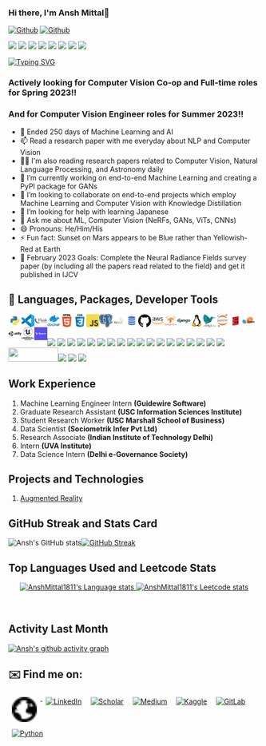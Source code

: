 ### Hi there, I'm Ansh Mittal👋

[![Github](https://img.shields.io/github/followers/AnshMittal1811?label=Follow&style=social)](https://github.com/AnshMittal1811)   [![Github](https://img.shields.io/github/stars/AnshMittal1811?label=Stars&style=social)](https://github.com/AnshMittal1811)   


[![](https://img.shields.io/badge/LinkedIn-0077B5?style=for-the-badge&logo=linkedin&logoColor=white)](https://www.linkedin.com/in/mittalansh/) [![](https://img.shields.io/badge/Kaggle-20BEFF?style=for-the-badge&logo=Kaggle&logoColor=white)](https://www.kaggle.com/ansh18mittal)  [![](https://img.shields.io/static/v1?style=for-the-badge&label=website&message=AnshMittal&color=white)](https://anshm18111996.wixsite.com/website) [![](https://img.shields.io/badge/WhatsApp-25D366?style=for-the-badge&logo=whatsapp&logoColor=white)](https://wa.me/+12135739188) [![](https://img.shields.io/badge/Facebook-1877F2?style=for-the-badge&logo=facebook&logoColor=white)](https://www.facebook.com/ansh.mittal1811/) [![](https://img.shields.io/badge/Zoom-2D8CFF?style=for-the-badge&logo=zoom&logoColor=white)](https://usc.zoom.us/account) [![](https://img.shields.io/badge/Google%20Meet-32A350?style=for-the-badge&logo=google-meet&logoColor=white)](https://meet.google.com) ![](	https://img.shields.io/badge/Slack-4A154B?style=for-the-badge&logo=slack&logoColor=white)


<!-- [![](https://img.shields.io/badge/Discord-7289DA?style=for-the-badge&logo=discord&logoColor=white)](https://discord.com/channels/840276290031321128/840276290031321131)
 -->
[![Typing SVG](https://readme-typing-svg.herokuapp.com?duration=6000&width=900&lines=I+am+a+Computer+Scientist+interested+in+ML%2C+Computer+Vision%2C+and+Language+Processing;I+am+also+an+Amateur+Astronomer+and+interested+in+Astrophysics+and+Astrobiology)](https://git.io/typing-svg)

### Actively looking for Computer Vision Co-op and Full-time roles for Spring 2023!!
### And for Computer Vision Engineer roles for Summer 2023!!

- 🔭 Ended 250 days of Machine Learning and AI
- 📫 Read a research paper with me everyday about NLP and Computer Vision
- 🙋‍♂️ I'm also reading research papers related to Computer Vision, Natural Language Processing, and Astronomy daily
- 🌱 I’m currently working on end-to-end Machine Learning and creating a PyPI package for GANs
- 👯 I’m looking to collaborate on end-to-end projects which employ Machine Learning and Computer Vision with Knowledge Distillation
- 🤔 I’m looking for help with learning Japanese
- 💬 Ask me about ML, Computer Vision (NeRFs, GANs, ViTs, CNNs)
- 😄 Pronouns: He/Him/His
- ⚡ Fun fact: Sunset on Mars appears to be Blue rather than Yellowish-Red at Earth
- 🥅 February 2023 Goals: Complete the Neural Radiance Fields survey paper (by including all the papers read related to the field) and get it published in IJCV

<!-- I'm an Astronomy Lover and can talk for a day about Astronomy with anyone who is interested in the field,, Learn as much as possible about Machine Learning in the domain of Computer Vision, and Signal processing to apply this knowledge in Astronomy -->
<!-- - ⚡ Current obsession: I love to read and learn about all things sci-tech related, with my current obsession being Black holes and singularities, and using Neural Radiance for different views from satellites.
 -->
 <!-- - 📫 How to reach me: +1 2135739188 -->


## 🧰 Languages, Packages, Developer Tools

<p align="center">
<img src="https://raw.githubusercontent.com/github/explore/80688e429a7d4ef2fca1e82350fe8e3517d3494d/topics/python/python.png" alt="Python" align="left" width="26px" />
  
<img src="https://raw.githubusercontent.com/github/explore/80688e429a7d4ef2fca1e82350fe8e3517d3494d/topics/visual-studio-code/visual-studio-code.png" alt="VS Code" align="left" width="26px"/>
 
<img src="https://raw.githubusercontent.com/github/explore/80688e429a7d4ef2fca1e82350fe8e3517d3494d/topics/flask/flask.png" alt="Flask" align="left" width="26px" />

<img src="https://raw.githubusercontent.com/github/explore/80688e429a7d4ef2fca1e82350fe8e3517d3494d/topics/docker/docker.png" align="left" alt="Docker" width="26px" />

<img src="https://raw.githubusercontent.com/github/explore/80688e429a7d4ef2fca1e82350fe8e3517d3494d/topics/html/html.png" align="left" alt="HTML5" width="26px" />

<img src="https://raw.githubusercontent.com/github/explore/80688e429a7d4ef2fca1e82350fe8e3517d3494d/topics/css/css.png" align="left" alt="CSS3" width="26px" />

<img src="https://raw.githubusercontent.com/github/explore/80688e429a7d4ef2fca1e82350fe8e3517d3494d/topics/javascript/javascript.png" align="left" alt="JavaScript" width="26px" />

<img src="https://raw.githubusercontent.com/github/explore/80688e429a7d4ef2fca1e82350fe8e3517d3494d/topics/postgresql/postgresql.png" align="left" alt="PostgreSQL" width="26px" />

<img src="https://raw.githubusercontent.com/github/explore/80688e429a7d4ef2fca1e82350fe8e3517d3494d/topics/mysql/mysql.png" align="left" alt="MySQL" width="26px" />

<img src="https://raw.githubusercontent.com/github/explore/80688e429a7d4ef2fca1e82350fe8e3517d3494d/topics/sql/sql.png" align="left" alt="SQL" width="26px" />

<img src="https://raw.githubusercontent.com/github/explore/78df643247d429f6cc873026c0622819ad797942/topics/github/github.png"  align="left" alt="GitHub" width="26px"/>

<img src="https://raw.githubusercontent.com/github/explore/78df643247d429f6cc873026c0622819ad797942/topics/aws/aws.png" align="left" alt="AWS" width="26px"  />
 
<img src="https://raw.githubusercontent.com/github/explore/78df643247d429f6cc873026c0622819ad797942/topics/tensorflow/tensorflow.png" align="left" alt="Tensorflow" width="26px"  />
 
 <img src="https://raw.githubusercontent.com/github/explore/78df643247d429f6cc873026c0622819ad797942/topics/django/django.png" align="left" alt="Django" width="26px"  />
 
<img src="https://raw.githubusercontent.com/github/explore/78df643247d429f6cc873026c0622819ad797942/topics/linux/linux.png" align="left" alt="linux" width="26px"  />
 
<img src="https://raw.githubusercontent.com/github/explore/78df643247d429f6cc873026c0622819ad797942/topics/latex/latex.png" align="left" alt="LaTeX" width="26px"  />
<img src="https://raw.githubusercontent.com/github/explore/78df643247d429f6cc873026c0622819ad797942/topics/jupyter-notebook/jupyter-notebook.png" align="left" alt="jupyter-notebook" width="26px"  />
<img src="https://raw.githubusercontent.com/github/explore/78df643247d429f6cc873026c0622819ad797942/topics/scala/scala.png" align="left" alt="Scala" width="26px"  />
<img src="https://raw.githubusercontent.com/github/explore/78df643247d429f6cc873026c0622819ad797942/topics/scikit-learn/scikit-learn.png" align="left" alt="scikit-learn" width="26px"  />
<img src="https://raw.githubusercontent.com/github/explore/78df643247d429f6cc873026c0622819ad797942/topics/unity/unity.png" align="left" alt="unity" width="26px"  />
 
<img src="https://raw.githubusercontent.com/github/explore/78df643247d429f6cc873026c0622819ad797942/topics/unreal-engine/unreal-engine.png" align="left" alt="unreal-engine" width="26px"  />
 
<img src="https://raw.githubusercontent.com/github/explore/78df643247d429f6cc873026c0622819ad797942/topics/terraform/terraform.png" align="left" alt="Teraform" width="26px"  /> 

<br />
<br />

[![](https://img.shields.io/badge/Python-FFD43B?style=for-the-badge&logo=python&logoColor=darkgreen)](https://www.python.org)  [![](https://img.shields.io/badge/TensorFlow-FF6F00?style=for-the-badge&logo=TensorFlow&logoColor=white)](https://www.tensorflow.org) [![](https://img.shields.io/badge/scikit_learn-F7931E?style=for-the-badge&logo=scikit-learn&logoColor=white)](https://scikit-learn.org/stable/) [![](https://img.shields.io/badge/SciPy-654FF0?style=for-the-badge&logo=SciPy&logoColor=white)](https://www.scipy.org) [![](https://img.shields.io/badge/Numpy-777BB4?style=for-the-badge&logo=numpy&logoColor=white)](https://numpy.org) [![](https://img.shields.io/badge/Pandas-2C2D72?style=for-the-badge&logo=pandas&logoColor=white)](https://pandas.pydata.org)  [![](https://img.shields.io/badge/Plotly-239120?style=for-the-badge&logo=plotly&logoColor=white)](https://plotly.com)   [![](https://img.shields.io/badge/PyTorch-EE4C2C?style=for-the-badge&logo=PyTorch&logoColor=white)](https://pytorch.org) [![](https://img.shields.io/badge/R-276DC3?style=for-the-badge&logo=r&logoColor=white)](https://www.r-project.org) [![](https://img.shields.io/badge/Scala-DC322F?style=for-the-badge&logo=scala&logoColor=white)](https://www.scala-lang.org) [![](https://img.shields.io/badge/json-5E5C5C?style=for-the-badge&logo=json&logoColor=white)](https://www.json.org/json-en.html) [![](https://img.shields.io/badge/Tableau-E97627?style=for-the-badge&logo=Tableau&logoColor=white)](https://www.tableau.com) [![](https://img.shields.io/badge/C-00599C?style=for-the-badge&logo=c&logoColor=white)](https://www.cprogramming.com) [![](https://img.shields.io/badge/Keras-D00000?style=for-the-badge&logo=Keras&logoColor=white)](https://keras.io) [![](https://img.shields.io/badge/MySQL-00000F?style=for-the-badge&logo=mysql&logoColor=white)](https://www.mysql.com) [![](https://img.shields.io/badge/conda-342B029.svg?&style=for-the-badge&logo=anaconda&logoColor=white)](https://www.anaconda.com) [![](https://img.shields.io/badge/PowerBI-F2C811?style=for-the-badge&logo=Power%20BI&logoColor=white)](https://powerbi.microsoft.com/en-us/) [![](https://img.shields.io/badge/Colab-F9AB00?style=for-the-badge&logo=googlecolab&color=525252)](https://colab.research.google.com) [<img src = "https://img.shields.io/badge/SQLite-07405E?style=for-the-badge&logo=sqlite&logoColor=white" width = "100" height = "27.5"/>](https://www.sqlite.org/index.html)[![](https://img.shields.io/badge/LaTeX-47A141?style=for-the-badge&logo=LaTeX&logoColor=white)](https://www.latex-project.org) [![](https://img.shields.io/badge/Java-ED8B00?style=for-the-badge&logo=java&logoColor=white)](https://www.java.com/en/)  [![](https://img.shields.io/badge/Microsoft_Office-D83B01?style=for-the-badge&logo=microsoft-office&logoColor=white)](https://www.office.com)

</p>

## Work Experience

1. Machine Learning Engineer Intern **(Guidewire Software)**
2. Graduate Research Assistant **(USC Information Sciences Institute)**
3. Student Research Worker **(USC Marshall School of Business)**
4. Data Scientist **(Sociometrik Infer Pvt Ltd)**
5. Research Associate **(Indian Institute of Technology Delhi)**
6. Intern **(UVA Institute)**
7. Data Science Intern **(Delhi e-Governance Society)**

## Projects and Technologies
1. [Augmented Reality](https://gist.github.com/AnshMittal1811/7bcd4260e8c3aca735e52cde3d3a5d74)
<!-- <script src="https://gist.github.com/AnshMittal1811/7bcd4260e8c3aca735e52cde3d3a5d74" />

<br />
<br />
<br />
 -->

## GitHub Streak and Stats Card

![Ansh's GitHub stats](https://github-readme-stats.vercel.app/api?username=AnshMittal1811&count_private=true&layout=compact)[![GitHub Streak](https://streak-stats.demolab.com/?user=AnshMittal1811&count_private=true&layout=compact)](https://git.io/streak-stats)
<!--- [![Github Stream](https://github-readme-streak-stats.herokuapp.com/?user=AnshMittal1811&count_private=true&layout=compact)](https://git.io/streak-stats)
---> 
## Top Languages Used and Leetcode Stats

<!-- Light Mode -->
<div align="center"> 
<a href="https://github.com/anuraghazra/github-readme-stats#gh-light-mode-only">
<img height=200 src="https://github-readme-stats-git-master-rstaa-rickstaa.vercel.app/api/top-langs/?username=AnshMittal1811&layout=compact&langs_count=15&animation=true&hide_border=1&role=OWNER,COLLABORATOR#gh-light-mode-only" alt="AnshMittal1811's Language stats" />
</a>
<a href="https://github.com/JacobLinCool/LeetCode-Stats-Card">
<img height=200 src="https://leetcard.jacoblin.cool/AnshMittal1811?ext=contest&animation=true&theme=wtf" alt="AnshMittal1811's Leetcode stats" />
</a>
</div>
<br />
<br />

## Activity Last Month

[![Ansh's github activity graph](https://activity-graph.herokuapp.com/graph?username=AnshMittal1811&theme=github)](https://github.com/ashutosh00710/github-readme-activity-graph)


## ✉️ Find me on:


<p align="center">
 
 <a href="https://anshm18111996.wixsite.com/website" target="_blank" rel="noopener noreferrer"> <img src="https://raw.githubusercontent.com/iconic/open-iconic/master/svg/globe.svg" alt="Website" height="50" style="vertical-align:top; margin:7px"> </a>
 <a href="https://linkedin.com/in/mittalansh" target="_blank" rel="noopener noreferrer"> <img src="https://cdn.jsdelivr.net/npm/simple-icons@v3/icons/linkedin.svg" alt="LinkedIn" height="50" style="vertical-align:top; margin:7px"></a> 
 <a href="https://scholar.google.com/citations?user=rG4ZgtMAAAAJ" target="_blank" rel="noopener noreferrer"> <img src="https://cdn.jsdelivr.net/npm/simple-icons@3.13.0/icons/googlescholar.svg" alt="Scholar" height="50" style="vertical-align:top; margin:7px"></a>
   <a href="https://medium.com/@anshm18111996" target="_blank" rel="noopener noreferrer"> <img src="https://cdn.jsdelivr.net/npm/simple-icons@3.13.0/icons/medium.svg" alt="Medium" height="50" style="vertical-align:top; margin:7px"></a>
   <a href="https://www.kaggle.com/ansh18mittal" target="_blank" rel="noopener noreferrer"> <img src="https://cdn.jsdelivr.net/npm/simple-icons@3.13.0/icons/kaggle.svg" alt="Kaggle" height="50" style="vertical-align:top; margin:7px"></a>
   <a href="https://www.kaggle.com/ansh18mittal" target="_blank" rel="noopener noreferrer"> <img src="https://cdn.jsdelivr.net/npm/simple-icons@3.13.0/icons/gitlab.svg" alt="GitLab" height="50" style="vertical-align:top; margin:7px"></a> <!--   <a href="https://public.tableau.com/app/profile/ansh.mittal" target="_blank" rel="noopener noreferrer"> <img src=" https://cdn.jsdelivr.net/npm/simple-icons@3.13.0/icons/tableau.svg" alt="Tableau" height="40" style="vertical-align:top; margin:7px"></a> -->
<a href="mailto:anshm18111996@gmail.com"> <img src="https://cdn.jsdelivr.net/npm/simple-icons@v3/icons/gmail.svg" alt="Python" height="50" style="vertical-align:top; margin:7px"></a>
 
</p>

<br />


<!-- 
## Contact me
[website](https://anshm18111996.wixsite.com/website)
[linkedin](https://linkedin.com/in/mittalansh/)
[github](https://github.com/AnshMittal1811/)

 -->
